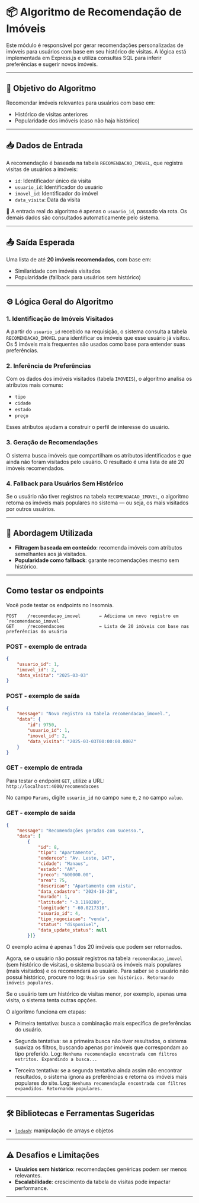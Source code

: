 # 📦 Algoritmo de Recomendação de Imóveis

Este módulo é responsável por gerar recomendações personalizadas de imóveis para usuários com base em seu histórico de visitas. A lógica está implementada em Express.js e utiliza consultas SQL para inferir preferências e sugerir novos imóveis.

---

## 🎯 Objetivo do Algoritmo

Recomendar imóveis relevantes para usuários com base em:

- Histórico de visitas anteriores
- Popularidade dos imóveis (caso não haja histórico)

---

## 📥 Dados de Entrada

A recomendação é baseada na tabela `RECOMENDACAO_IMOVEL`, que registra visitas de usuários a imóveis:

- `id`: Identificador único da visita
- `usuario_id`: Identificador do usuário
- `imovel_id`: Identificador do imóvel
- `data_visita`: Data da visita

📌 A entrada real do algoritmo é apenas o `usuario_id`, passado via rota. Os demais dados são consultados automaticamente pelo sistema.

---

## 📤 Saída Esperada

Uma lista de até **20 imóveis recomendados**, com base em:

- Similaridade com imóveis visitados
- Popularidade (fallback para usuários sem histórico)

---

## ⚙️ Lógica Geral do Algoritmo

### 1. Identificação de Imóveis Visitados
A partir do `usuario_id` recebido na requisição, o sistema consulta a tabela `RECOMENDACAO_IMOVEL` para identificar os imóveis que esse usuário já visitou. Os 5 imóveis mais frequentes são usados como base para entender suas preferências.

### 2. Inferência de Preferências
Com os dados dos imóveis visitados (tabela `IMOVEIS`), o algoritmo analisa os atributos mais comuns:
- `tipo`
- `cidade`
- `estado`
- `preço`

Esses atributos ajudam a construir o perfil de interesse do usuário.

### 3. Geração de Recomendações
O sistema busca imóveis que compartilham os atributos identificados e que ainda não foram visitados pelo usuário. O resultado é uma lista de até 20 imóveis recomendados.

### 4. Fallback para Usuários Sem Histórico
Se o usuário não tiver registros na tabela `RECOMENDACAO_IMOVEL`, o algoritmo retorna os imóveis mais populares no sistema — ou seja, os mais visitados por outros usuários.


---

## 🧠 Abordagem Utilizada

- **Filtragem baseada em conteúdo**: recomenda imóveis com atributos semelhantes aos já visitados.
- **Popularidade como fallback**: garante recomendações mesmo sem histórico.

---

## Como testar os endpoints
Você pode testar os endpoints no Insomnia.

```http
POST    /recomendacao_imovel       → Adiciona um novo registro em `recomendacao_imovel`
GET     /recomendacoes             → Lista de 20 imóveis com base nas preferências do usuário
```

### POST - exemplo de entrada 
```json
{
	"usuario_id": 1,
	"imovel_id": 2,
	"data_visita": "2025-03-03"
}
```

### POST - exemplo de saída 
```json
{
	"message": "Novo registro na tabela recomendacao_imovel.",
	"data": {
		"id": 9750,
		"usuario_id": 1,
		"imovel_id": 2,
		"data_visita": "2025-03-03T00:00:00.000Z"
	}
}
```

### GET - exemplo de entrada
Para testar o endpoint `GET`, utilize a URL:
`http://localhost:4000/recomendacoes`

No campo `Params`, digite `usuario_id` no campo `name` e, `2` no campo `value`.

### GET - exemplo de saída
```json
{
	"message": "Recomendações geradas com sucesso.",
	"data": [
		{
			"id": 8,
			"tipo": "Apartamento",
			"endereco": "Av. Leste, 147",
			"cidade": "Manaus",
			"estado": "AM",
			"preco": "600000.00",
			"area": 75,
			"descricao": "Apartamento com vista",
			"data_cadastro": "2024-10-28",
			"murado": 1,
			"latitude": "-3.1190280",
			"longitude": "-60.0217310",
			"usuario_id": 4,
			"tipo_negociacao": "venda",
			"status": "disponivel",
			"data_update_status": null
		}]}
```

O exemplo acima é apenas 1 dos 20 imóveis que podem ser retornados.

Agora, se o usuário não possuir registros na tabela `recomendacao_imovel` (sem histórico de visitas), o sistema buscará os imóveis mais populares (mais visitados) e os recomendará ao usuário. Para saber se o usuário não possui histórico, procure no log: `Usuário sem histórico. Retornando imóveis populares.`

Se o usuário tem um histórico de visitas menor, por exemplo, apenas uma visita, o sistema tenta outras opções.

O algoritmo funciona em etapas:

- Primeira tentativa: busca a combinação mais específica de preferências do usuário.

- Segunda tentativa: se a primeira busca não tiver resultados, o sistema suaviza os filtros, buscando apenas por imóveis que correspondam ao tipo preferido. Log: `Nenhuma recomendação encontrada com filtros estritos. Expandindo a busca...`

- Terceira tentativa: se a segunda tentativa ainda assim não encontrar resultados, o sistema ignora as preferências e retorna os imóveis mais populares do site. Log: `Nenhuma recomendação encontrada com filtros expandidos. Retornando populares.`

---

## 🛠️ Bibliotecas e Ferramentas Sugeridas

- [`lodash`](https://lodash.com/): manipulação de arrays e objetos

---

## ⚠️ Desafios e Limitações

- **Usuários sem histórico**: recomendações genéricas podem ser menos relevantes.
- **Escalabilidade**: crescimento da tabela de visitas pode impactar performance.

---